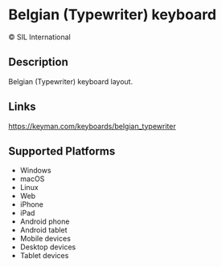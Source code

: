Belgian (Typewriter) keyboard
==============

© SIL International

Description
-----------
Belgian (Typewriter) keyboard layout.

Links
-----
https://keyman.com/keyboards/belgian_typewriter

Supported Platforms
-------------------
 * Windows
 * macOS
 * Linux
 * Web
 * iPhone
 * iPad
 * Android phone
 * Android tablet
 * Mobile devices
 * Desktop devices
 * Tablet devices

